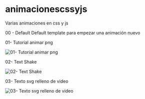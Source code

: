 # animacionescssyjs
Varias animaciones en css y js

00 - Default
Default template para empezar una animación nuevo

01- Tutorial animar png

![01- Tutorial animar png](https://user-images.githubusercontent.com/29311335/35525095-cc3d976a-0523-11e8-8018-bb7b67e5fd0b.gif)

02- Text Shake

![02- Text Shake](https://user-images.githubusercontent.com/29311335/35525099-ce4f73c0-0523-11e8-95a3-2c3f5fb8a4f1.gif)

03- Texto svg relleno de video

![03- Texto svg relleno de video](https://user-images.githubusercontent.com/29311335/35640325-25540682-06bd-11e8-9322-e8f68ad694f5.gif)
